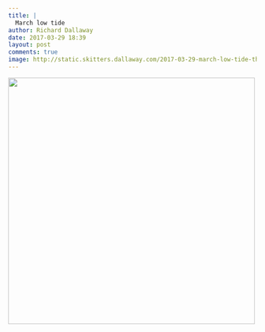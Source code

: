 ```yaml
---
title: |
  March low tide
author: Richard Dallaway
date: 2017-03-29 18:39
layout: post
comments: true
image: http://static.skitters.dallaway.com/2017-03-29-march-low-tide-thumb-FullSizeRender.jpg
---
```


<div>
        <a href="http://static.skitters.dallaway.com/2017-03-29-march-low-tide-fullsize-FullSizeRender.jpg">
          <img src="http://static.skitters.dallaway.com/2017-03-29-march-low-tide-thumb-FullSizeRender.jpg" width="500" height="500"/>
        </a>
      </div>


  
      